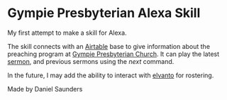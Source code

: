 # Gympie Presbyterian Alexa Skill

My first attempt to make a skill for Alexa.

The skill connects with an [Airtable](https://airtable.com) base to give information about the preaching program at [Gympie Presbyterian Church](https://gympiepresbyterian.org.au). It can play the latest [sermon](http://gympiepresbyterian.org.au/sermons/), and previous sermons using the *next* command.

In the future, I may add the ability to interact with [elvanto](https://elvanto.com) for rostering.


Made by Daniel Saunders